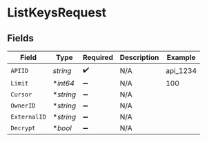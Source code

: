# ListKeysRequest


## Fields

| Field              | Type               | Required           | Description        | Example            |
| ------------------ | ------------------ | ------------------ | ------------------ | ------------------ |
| `APIID`            | *string*           | :heavy_check_mark: | N/A                | api_1234           |
| `Limit`            | **int64*           | :heavy_minus_sign: | N/A                | 100                |
| `Cursor`           | **string*          | :heavy_minus_sign: | N/A                |                    |
| `OwnerID`          | **string*          | :heavy_minus_sign: | N/A                |                    |
| `ExternalID`       | **string*          | :heavy_minus_sign: | N/A                |                    |
| `Decrypt`          | **bool*            | :heavy_minus_sign: | N/A                |                    |